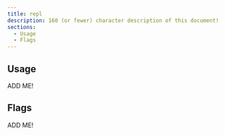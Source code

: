 ```yaml
---
title: repl
description: 160 (or fewer) character description of this document!
sections:
  - Usage
  - Flags
---
```


## Usage

ADD ME!


## Flags

ADD ME!

